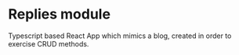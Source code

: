 # Replies module

Typescript based React App which mimics a blog, created in order to exercise CRUD methods.
